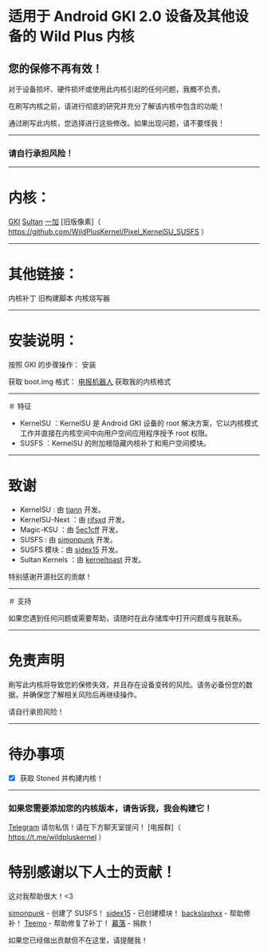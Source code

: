 # 适用于 Android GKI 2.0 设备及其他设备的 Wild Plus 内核

## 您的保修不再有效！

对于设备损坏、硬件损坏或使用此内核引起的任何问题，我概不负责。

在刷写内核之前，请进行彻底的研究并充分了解该内核中包含的功能！

通过刷写此内核，您选择进行这些修改。如果出现问题，请不要怪我！

---

### 请自行承担风险！

---

# 内核：

[GKI]( https://github.com/WildPlusKernel/GKI_KernelSU_SUSFS )
[Sultan]( https://github.com/WildPlusKernel/Sultan_KernelSU_SUSFS )
[一加]( https://github.com/WildPlusKernel/OnePlus_KernelSU_SUSFS )
[旧版像素]（ https://github.com/WildPlusKernel/Pixel_KernelSU_SUSFS ）

---

# 其他链接：

内核补丁
旧构建脚本
内核烧写器

---

# 安装说明：

按照 GKI 的步骤操作：
安装

获取 boot.img 格式：
[电报机器人]( https://t.me/wildpluskernel/22076 )
获取我的内核格式

---

＃ 特征

- KernelSU ：KernelSU 是 Android GKI 设备的 root 解决方案，它以内核模式工作并直接在内核空间中向用户空间应用程序授予 root 权限。
- SUSFS ：KernelSU 的附加根隐藏内核补丁和用户空间模块。

---

# 致谢

- KernelSU : 由 [tiann]( https://github.com/tiann ) 开发。
- KernelSU-Next ：由 [rifsxd]( https://github.com/rifsxd/KernelSU-Next ) 开发。
- Magic-KSU ：由 [5ec1cff]( https://github.com/5ec1cff/KernelSU ) 开发。
- SUSFS : 由 [simonpunk]( https://gitlab.com/simonpunk/susfs4ksu.git ) 开发。
- SUSFS 模块：由 [sidex15]( https://github.com/sidex15 ) 开发。
- Sultan Kernels ：由 [kerneltoast]( https://github.com/kerneltoast ) 开发。

特别感谢开源社区的贡献！

---

＃ 支持

如果您遇到任何问题或需要帮助，请随时在此存储库中打开问题或与我联系。

---

# 免责声明

刷写此内核将导致您的保修失效，并且存在设备变砖的风险。请务必备份您的数据，并确保您了解相关风险后再继续操作。

请自行承担风险！

---

# 待办事项

- [X] 获取 Stoned 并构建内核！

---

### 如果您需要添加您的内核版本，请告诉我，我会构建它！

[Telegram]( https://t.me/TheWildJames ) 请勿私信！请在下方聊天室提问！
[电报群]（ https://t.me/wildpluskernel ）

# 特别感谢以下人士的贡献！
这对我帮助很大！<3

[simonpunk]( https://gitlab.com/simonpunk/susfs4ksu.git ) - 创建了 SUSFS！
[sidex15]( https://github.com/sidex15 ) - 已创建模块！
[backslashxx]( https://github.com/backslashxx ) - 帮助修补！
[Teemo]( https://github.com/liqideqq ) - 帮助修复了补丁！
[幕落]( https://github.com/MuLuo688 ) - 捐款！

如果您已经做出贡献但不在这里，请提醒我！